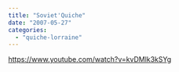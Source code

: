 ```yaml
---
title: "Soviet'Quiche"
date: "2007-05-27"
categories: 
  - "quiche-lorraine"
---
```


https://www.youtube.com/watch?v=kvDMlk3kSYg
